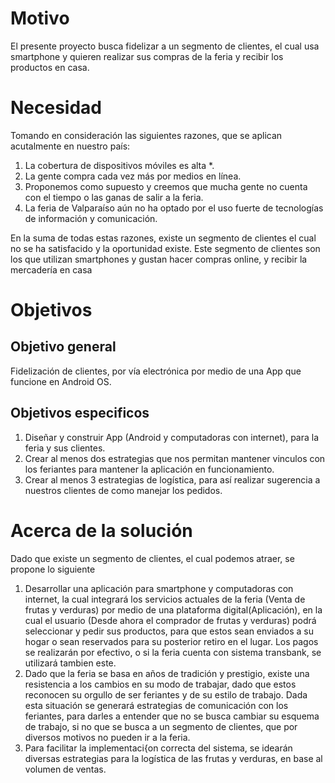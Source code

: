 # Motivo
El presente proyecto busca fidelizar a un segmento de clientes, el cual usa smartphone y quieren realizar sus compras de la feria y recibir los productos en casa.

# Necesidad
Tomando en consideración las siguientes razones, que se aplican acutalmente en nuestro país:
1. La cobertura de dispositivos móviles es alta *.
2. La gente compra cada vez más por medios en línea.
3. Proponemos como supuesto y creemos que mucha gente no cuenta con el tiempo o las ganas de salir a la feria.
4. La feria de Valparaíso aún no ha optado por el uso fuerte de tecnologías de información y comunicación.

En la suma de todas estas razones, existe un segmento de clientes el cual no se ha satisfacido y la oportunidad existe.
Este segmento de clientes son los que utilizan smartphones y gustan hacer compras online, y recibir la mercadería en casa

# Objetivos
## Objetivo general
Fidelización de clientes, por vía electrónica por medio de una App que funcione en Android OS.
## Objetivos especificos
1. Diseñar y construir App (Android y computadoras con internet), para la feria y sus clientes.
2. Crear al menos dos estrategias que nos permitan mantener vinculos con los feriantes para mantener la aplicación en funcionamiento.
3. Crear al menos 3 estrategias de logística, para así realizar sugerencia a nuestros clientes de como manejar los pedidos.

# Acerca de la solución
Dado que existe un segmento de clientes, el cual podemos atraer, se propone lo siguiente
1. Desarrollar una aplicación para smartphone y computadoras con internet, la cual integrará los servicios actuales de la feria (Venta de frutas y verduras) por medio de una plataforma digital(Aplicación), en la cual el usuario (Desde ahora el comprador de frutas y verduras) podrá seleccionar y pedir sus productos, para que estos sean enviados a su hogar o sean reservados para su posterior retiro en el lugar. Los pagos se realizarán por efectivo, o si la feria cuenta con sistema transbank, se utilizará tambien este.
2. Dado que la feria se basa en años de tradición y prestigio, existe una resistencia a los cambios en su modo de trabajar, dado que estos reconocen su orgullo de ser feriantes y de su estilo de trabajo. Dada esta situación se generará estrategias de comunicación con los feriantes, para darles a entender que no se busca cambiar su esquema de trabajo, si no que se busca a un segmento de clientes, que por diversos motivos no pueden ir a la feria.
3. Para facilitar la implementaci{on correcta del sistema, se idearán diversas estrategias para la logística de las frutas y verduras, en base al volumen de ventas.